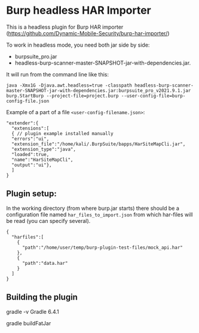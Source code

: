 # Burp headless HAR Importer
This is a headless plugin for Burp HAR importer (https://github.com/Dynamic-Mobile-Security/burp-har-importer/)

To work in headless mode, you need both jar side by side:
* burpsuite_pro.jar
* headless-burp-scanner-master-SNAPSHOT-jar-with-dependencies.jar.
  
It will run from the command line like this:

```java -Xmx1G -Djava.awt.headless=true -classpath headless-burp-scanner-master-SNAPSHOT-jar-with-dependencies.jar:burpsuite_pro_v2021.9.1.jar burp.StartBurp --project-file=project.burp --user-config-file=burp-config-file.json```

Example of a part of a file `<user-config-filename.json>`:

```
"extender":{
  "extensions":[
  { // plugin example installed manually
  "errors":"ui",
  "extension_file":"/home/kali/.BurpSuite/bapps/HarSiteMapCli.jar",
  "extension_type":"java",
  "loaded":true,
  "name":"HarSiteMapCli",
  "output":"ui"},
  ] 
}
```

## Plugin setup:
In the working directory (from where burp.jar starts) there should be a configuration file named `har_files_to_import.json`
from which har-files will be read (you can specify several).
```
{
  "harfiles":[
    {
      "path":"/home/user/temp/burp-plugin-test-files/mock_api.har"
    },
    {
      "path":"data.har"
    }
  ]
}
```

## Building the plugin
gradle -v
Gradle 6.4.1

gradle buildFatJar